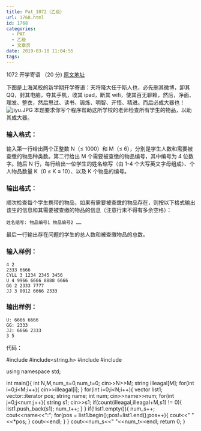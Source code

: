 ```yaml
---
title: Pat_1072（乙级）
url: 1768.html
id: 1768
categories:
  - PAT
  - 乙级
  - 文章页
date: 2019-03-18 11:04:55
tags:
---
```


1072 开学寄语 （20 分) [原文地址](https://pintia.cn/problem-sets/994805260223102976/problems/994805263964422144)

下图是上海某校的新学期开学寄语：天将降大任于斯人也，必先删其微博，卸其 QQ，封其电脑，夺其手机，收其 ipad，断其 wifi，使其百无聊赖，然后，净面、理发、整衣，然后思过、读书、锻炼、明智、开悟、精进。而后必成大器也！ ![jiyu.JPG](https://images.ptausercontent.com/3b1d9f4a-778b-4942-a9e2-836262f363aa.JPG) 本题要求你写个程序帮助这所学校的老师检查所有学生的物品，以助其成大器。

### 输入格式：

输入第一行给出两个正整数 N（≤ 1000）和 M（≤ 6），分别是学生人数和需要被查缴的物品种类数。第二行给出 M 个需要被查缴的物品编号，其中编号为 4 位数字。随后 N 行，每行给出一位学生的姓名缩写（由 1-4 个大写英文字母组成）、个人物品数量 K（0 ≤ K ≤ 10）、以及 K 个物品的编号。

### 输出格式：

顺次检查每个学生携带的物品，如果有需要被查缴的物品存在，则按以下格式输出该生的信息和其需要被查缴的物品的信息（注意行末不得有多余空格）：

    姓名缩写: 物品编号1 物品编号2 ……
    

最后一行输出存在问题的学生的总人数和被查缴物品的总数。

### 输入样例：

    4 2
    2333 6666
    CYLL 3 1234 2345 3456
    U 4 9966 6666 8888 6666
    GG 2 2333 7777
    JJ 3 0012 6666 2333
    

### 输出样例：

    U: 6666 6666
    GG: 2333
    JJ: 6666 2333
    3 5

代码：

#include<iostream>
#include<string.h>
#include<algorithm>
#include<vector>

using namespace std;

int main(){
    int N,M,num\_s=0,num\_t=0;
    cin>>N>>M;
    string illeagal\[M\];
    for(int i=0;i<M;i++){
        cin>>illeagal\[i\];
    }
    for(int i=0;i<N;i++){
        vector<string> list1;
        vector<string>::iterator pos;
        string name;
        int num;
        cin>>name>>num;
        for(int j=0;j<num;j++){
            string s1;
            cin>>s1;
            if(count(illeagal,illeagal+M,s1) != 0){
                list1.push_back(s1);
                num_t++;
            }
        }
        if(!list1.empty()){
            num_s++;
            cout<<name<<":";
            for(pos = list1.begin();pos!=list1.end();pos++){
                cout<<" "<<*pos;
            }
            cout<<endl;
        }
    }
    cout<<num\_s<<" "<<num\_t<<endl;
    return 0;
}